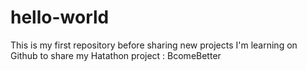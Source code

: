 # hello-world
This is my first repository before sharing new projects
I'm learning on Github to share my Hatathon project : BcomeBetter
